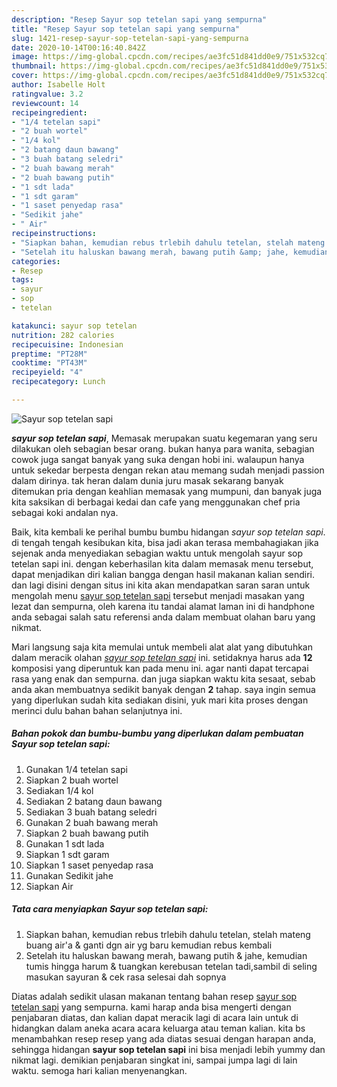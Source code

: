 ```yaml
---
description: "Resep Sayur sop tetelan sapi yang sempurna"
title: "Resep Sayur sop tetelan sapi yang sempurna"
slug: 1421-resep-sayur-sop-tetelan-sapi-yang-sempurna
date: 2020-10-14T00:16:40.842Z
image: https://img-global.cpcdn.com/recipes/ae3fc51d841dd0e9/751x532cq70/sayur-sop-tetelan-sapi-foto-resep-utama.jpg
thumbnail: https://img-global.cpcdn.com/recipes/ae3fc51d841dd0e9/751x532cq70/sayur-sop-tetelan-sapi-foto-resep-utama.jpg
cover: https://img-global.cpcdn.com/recipes/ae3fc51d841dd0e9/751x532cq70/sayur-sop-tetelan-sapi-foto-resep-utama.jpg
author: Isabelle Holt
ratingvalue: 3.2
reviewcount: 14
recipeingredient:
- "1/4 tetelan sapi"
- "2 buah wortel"
- "1/4 kol"
- "2 batang daun bawang"
- "3 buah batang seledri"
- "2 buah bawang merah"
- "2 buah bawang putih"
- "1 sdt lada"
- "1 sdt garam"
- "1 saset penyedap rasa"
- "Sedikit jahe"
- " Air"
recipeinstructions:
- "Siapkan bahan, kemudian rebus trlebih dahulu tetelan, stelah mateng buang air&#39;a &amp; ganti dgn air yg baru kemudian rebus kembali"
- "Setelah itu haluskan bawang merah, bawang putih &amp; jahe, kemudian tumis hingga harum &amp; tuangkan kerebusan tetelan tadi,sambil di seling masukan sayuran &amp; cek rasa selesai dah sopnya"
categories:
- Resep
tags:
- sayur
- sop
- tetelan

katakunci: sayur sop tetelan 
nutrition: 282 calories
recipecuisine: Indonesian
preptime: "PT28M"
cooktime: "PT43M"
recipeyield: "4"
recipecategory: Lunch

---
```



![Sayur sop tetelan sapi](https://img-global.cpcdn.com/recipes/ae3fc51d841dd0e9/751x532cq70/sayur-sop-tetelan-sapi-foto-resep-utama.jpg)

<b><i>sayur sop tetelan sapi</i></b>, Memasak merupakan suatu kegemaran yang seru dilakukan oleh sebagian besar orang. bukan hanya para wanita, sebagian cowok juga sangat banyak yang suka dengan hobi ini. walaupun hanya untuk sekedar berpesta dengan rekan atau memang sudah menjadi passion dalam dirinya. tak heran dalam dunia juru masak sekarang banyak ditemukan pria dengan keahlian memasak yang mumpuni, dan banyak juga kita saksikan di berbagai kedai dan cafe yang menggunakan chef pria sebagai koki andalan nya.

Baik, kita kembali ke perihal bumbu bumbu hidangan <i>sayur sop tetelan sapi</i>. di tengah tengah kesibukan kita, bisa jadi akan terasa membahagiakan jika sejenak anda menyediakan sebagian waktu untuk mengolah sayur sop tetelan sapi ini. dengan keberhasilan kita dalam memasak menu tersebut, dapat menjadikan diri kalian bangga dengan hasil makanan kalian sendiri. dan lagi disini dengan situs ini kita akan mendapatkan saran saran untuk mengolah menu <u>sayur sop tetelan sapi</u> tersebut menjadi masakan yang lezat dan sempurna, oleh karena itu tandai alamat laman ini di handphone anda sebagai salah satu referensi anda dalam membuat olahan baru yang nikmat.




Mari langsung saja kita memulai untuk membeli alat alat yang dibutuhkan dalam meracik olahan <u><i>sayur sop tetelan sapi</i></u> ini. setidaknya harus ada <b>12</b> komposisi yang diperuntuk kan pada menu ini. agar nanti dapat tercapai rasa yang enak dan sempurna. dan juga siapkan waktu kita sesaat, sebab anda akan membuatnya sedikit banyak dengan <b>2</b> tahap. saya ingin semua yang diperlukan sudah kita sediakan disini, yuk mari kita proses dengan merinci dulu bahan bahan selanjutnya ini.

<!--inarticleads1-->

##### Bahan pokok dan bumbu-bumbu yang diperlukan dalam pembuatan Sayur sop tetelan sapi:

1. Gunakan 1/4 tetelan sapi
1. Siapkan 2 buah wortel
1. Sediakan 1/4 kol
1. Sediakan 2 batang daun bawang
1. Sediakan 3 buah batang seledri
1. Gunakan 2 buah bawang merah
1. Siapkan 2 buah bawang putih
1. Gunakan 1 sdt lada
1. Siapkan 1 sdt garam
1. Siapkan 1 saset penyedap rasa
1. Gunakan Sedikit jahe
1. Siapkan  Air




<!--inarticleads2-->

##### Tata cara menyiapkan Sayur sop tetelan sapi:

1. Siapkan bahan, kemudian rebus trlebih dahulu tetelan, stelah mateng buang air&#39;a &amp; ganti dgn air yg baru kemudian rebus kembali
1. Setelah itu haluskan bawang merah, bawang putih &amp; jahe, kemudian tumis hingga harum &amp; tuangkan kerebusan tetelan tadi,sambil di seling masukan sayuran &amp; cek rasa selesai dah sopnya




Diatas adalah sedikit ulasan makanan tentang bahan resep <u>sayur sop tetelan sapi</u> yang sempurna. kami harap anda bisa mengerti dengan penjabaran diatas, dan kalian dapat meracik lagi di acara lain untuk di hidangkan dalam aneka acara acara keluarga atau teman kalian. kita bs menambahkan resep resep yang ada diatas sesuai dengan harapan anda, sehingga hidangan <b>sayur sop tetelan sapi</b> ini bisa menjadi lebih yummy dan nikmat lagi. demikian penjabaran singkat ini, sampai jumpa lagi di lain waktu. semoga hari kalian menyenangkan.
